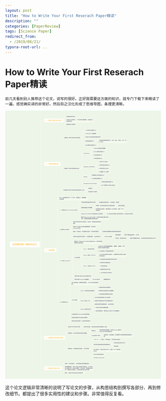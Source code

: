 ```yaml
---
layout: post
title: "How to Write Your First Reserach Paper精读"
description: ""
categories: [PaperReview]
tags: [Science Paper]
redirect_from:
  - /2019/08/21/
typora-root-url: ..
---
```


# How to Write Your First Reserach Paper精读

 	前几天看到别人推荐这个论文，说写的很好。正好我需要这方面的知识，就专门下载下来精读了一遍。感觉确实讲的非常好。然后将之汉化形成了思维导图，条理更清晰。

![](/images/posts/2019-08-21/p.png)



​	这个论文逻辑非常清晰的说明了写论文的步骤，从构思结构到撰写各部分、再到修改细节。都提出了很多实用性的建议和步骤。非常值得反复看。